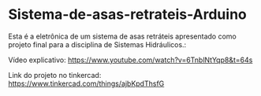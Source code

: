 # Sistema-de-asas-retrateis-Arduino

Esta é a eletrônica de um sistema de asas retráteis apresentado como projeto final para a disciplina de Sistemas Hidráulicos.:

Vídeo explicativo:
https://www.youtube.com/watch?v=6TnblNtYqp8&t=64s

Link do projeto no tinkercad:
https://www.tinkercad.com/things/ajbKpdThsfG
